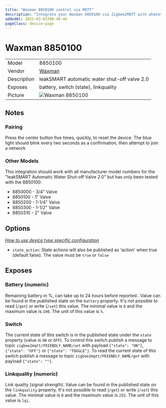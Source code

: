 ```yaml
---
title: "Waxman 8850100 control via MQTT"
description: "Integrate your Waxman 8850100 via Zigbee2MQTT with whatever smart home infrastructure you are using without the vendor's bridge or gateway."
addedAt: 2022-03-01T08:48:44
pageClass: device-page
---
```


<!-- !!!! -->
<!-- ATTENTION: This file is auto-generated through docgen! -->
<!-- You can only edit the "Notes"-Section between the two comment lines "Notes BEGIN" and "Notes END". -->
<!-- Do not use h1 or h2 heading within "## Notes"-Section. -->
<!-- !!!! -->

# Waxman 8850100

|     |     |
|-----|-----|
| Model | 8850100  |
| Vendor  | [Waxman](/supported-devices/#v=Waxman)  |
| Description | leakSMART automatic water shut-off valve 2.0 |
| Exposes | battery, switch (state), linkquality |
| Picture | ![Waxman 8850100](https://www.zigbee2mqtt.io/images/devices/8850100.jpg) |


<!-- Notes BEGIN: You can edit here. Add "## Notes" headline if not already present. -->
## Notes

### Pairing
Press the center button five times, quickly, to reset the device. The blue light should blink every two seconds as a confirmation, then attempt to join a network

### Other Models

This integration should work with all manufacturer model numbers for the "leakSMART Automatic Water Shut-off Valve 2.0" but has only been tested with the 8850100:

- 8850000 - 3/4" Valve
- 8850100 - 1" Valve
- 8850200 - 1-1/4" Valve
- 8850300 - 1-1/2" Valve
- 8850310 - 2" Valve
<!-- Notes END: Do not edit below this line -->


## Options
*[How to use device type specific configuration](../guide/configuration/devices-groups.md#specific-device-options)*

* `state_action`: State actions will also be published as 'action' when true (default false). The value must be `true` or `false`


## Exposes

### Battery (numeric)
Remaining battery in %, can take up to 24 hours before reported..
Value can be found in the published state on the `battery` property.
It's not possible to read (`/get`) or write (`/set`) this value.
The minimal value is `0` and the maximum value is `100`.
The unit of this value is `%`.

### Switch 
The current state of this switch is in the published state under the `state` property (value is `ON` or `OFF`).
To control this switch publish a message to topic `zigbee2mqtt/FRIENDLY_NAME/set` with payload `{"state": "ON"}`, `{"state": "OFF"}` or `{"state": "TOGGLE"}`.
To read the current state of this switch publish a message to topic `zigbee2mqtt/FRIENDLY_NAME/get` with payload `{"state": ""}`.

### Linkquality (numeric)
Link quality (signal strength).
Value can be found in the published state on the `linkquality` property.
It's not possible to read (`/get`) or write (`/set`) this value.
The minimal value is `0` and the maximum value is `255`.
The unit of this value is `lqi`.

